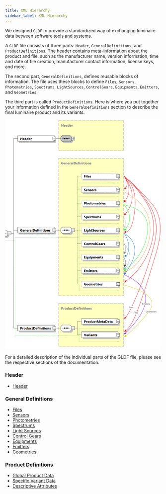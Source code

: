 ```yaml
---
title: XML Hierarchy
sidebar_label: XML Hierarchy
---
```

<!-- markdownlint-disable MD033 (no html im markdown) -->

We designed `GLDF` to provide a standardized way of exchanging luminaire data between software tools and systems.

A `GLDF` file consists of three parts: `Header`, `GeneralDefinitions`, and `ProductDefinitions`. The header contains meta-information about the product and file, such as the manufacturer name, version information, time and date of file creation, manufacturer contact information, license keys, and more.

The second part, `GeneralDefinitions`, defines reusable blocks of information. The file uses these blocks to define `Files`, `Sensors`, `Photometries`, `Spectrums`, `LightSources`, `ControlGears`, `Equipments`, `Emitters`, and `Geometries`.

The third part is called `ProductDefinitions`. Here is where you put together your information defined in the `GeneralDefinitions` section to describe the final luminaire product and its variants.

<img src="/img/docs/structure/structure-dependencies.webp" alt="GLDF XML structure dependencies" width="500" />

For a detailed description of the individual parts of the GLDF file, please see the respective sections of the documentation.

### Header

- <a href="/docs/structure/header">Header</a>

### General Definitions

- <a href="/docs/structure/files">Files</a>
- <a href="/docs/structure/sensors">Sensors</a>
- <a href="/docs/structure/photometries">Photometries</a>
- <a href="/docs/structure/spectrums">Spectrums</a>
- <a href="/docs/structure/light-sources">Light Sources</a>
- <a href="/docs/structure/control-gears">Control Gears</a>
- <a href="/docs/structure/equipments">Equipments</a>
- <a href="/docs/structure/emitters">Emitters</a>
- <a href="/docs/structure/geometries">Geometries</a>

### Product Definitions

- <a href="/docs/structure/product">Global Product Data</a>
- <a href="/docs/structure/variant">Specific Variant Data</a>
- <a href="/docs/structure/descriptive-attributes">Descriptive Attributes</a>
